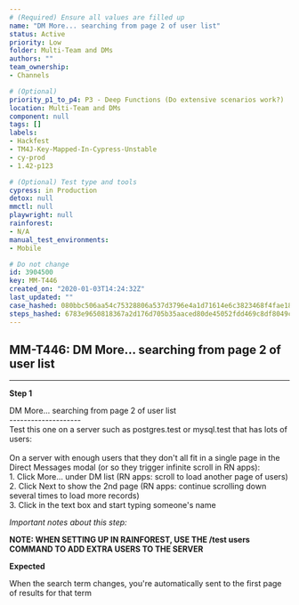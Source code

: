 ```yaml
---
# (Required) Ensure all values are filled up
name: "DM More... searching from page 2 of user list"
status: Active
priority: Low
folder: Multi-Team and DMs
authors: ""
team_ownership: 
- Channels

# (Optional)
priority_p1_to_p4: P3 - Deep Functions (Do extensive scenarios work?)
location: Multi-Team and DMs
component: null
tags: []
labels: 
- Hackfest
- TM4J-Key-Mapped-In-Cypress-Unstable
- cy-prod
- 1.42-p123

# (Optional) Test type and tools
cypress: in Production
detox: null
mmctl: null
playwright: null
rainforest: 
- N/A
manual_test_environments: 
- Mobile

# Do not change
id: 3904500
key: MM-T446
created_on: "2020-01-03T14:24:32Z"
last_updated: ""
case_hashed: 080bbc506aa54c75328806a537d3796e4a1d71614e6c3823468f4fae18e9a7820fa798ea1052e4934ac9a6413f234c23
steps_hashed: 6783e9650818367a2d176d705b35aaced80de45052fdd469c8df8049c6554c4d2b251e463abc294242d0e5bca7311048
---
```


<!-- (Auto-generated) Based on frontmatter's "key" and "name" -->

## MM-T446: DM More... searching from page 2 of user list

---

**Step 1**

DM More... searching from page 2 of user list\
\--------------------\
Test this one on a server such as postgres.test or mysql.test that has lots of users:\
\
On a server with enough users that they don't all fit in a single page in the Direct Messages modal (or so they trigger infinite scroll in RN apps):\
1\. Click More... under DM list (RN apps: scroll to load another page of users)\
2\. Click Next to show the 2nd page (RN apps: continue scrolling down several times to load more records)\
3\. Click in the text box and start typing someone's name

_Important notes about this step:_

**NOTE: WHEN SETTING UP IN RAINFOREST, USE THE /test users COMMAND TO ADD EXTRA USERS TO THE SERVER**

**Expected**

When the search term changes, you're automatically sent to the first page of results for that term
